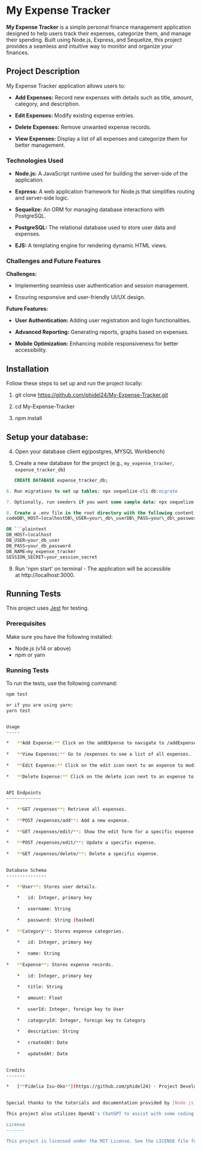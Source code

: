 My Expense Tracker
==================

**My Expense Tracker** is a simple personal finance management application designed to help users track their expenses, categorize them, and manage their spending. Built using Node.js, Express, and Sequelize, this project provides a seamless and intuitive way to monitor and organize your finances.

Project Description
-------------------

My Expense Tracker application allows users to:

*   **Add Expenses:** Record new expenses with details such as title, amount, category, and description.
    
*   **Edit Expenses:** Modify existing expense entries.
    
*   **Delete Expenses:** Remove unwanted expense records.
    
*   **View Expenses:** Display a list of all expenses and categorize them for better management.
    

### Technologies Used

*   **Node.js:** A JavaScript runtime used for building the server-side of the application.
    
*   **Express:** A web application framework for Node.js that simplifies routing and server-side logic.
    
*   **Sequelize:** An ORM for managing database interactions with PostgreSQL.
    
*   **PostgreSQL:** The relational database used to store user data and expenses.
    
*   **EJS:** A templating engine for rendering dynamic HTML views.
    

### Challenges and Future Features

**Challenges:**

*   Implementing seamless user authentication and session management.
    
*   Ensuring responsive and user-friendly UI/UX design.
    

**Future Features:**

*   **User Authentication:** Adding user registration and login functionalities.
    
*   **Advanced Reporting:** Generating reports, graphs based on expenses.
    
*   **Mobile Optimization:** Enhancing mobile responsiveness for better accessibility.
    

Installation
------------

Follow these steps to set up and run the project locally:

1.  git clone https://github.com/phidel24/My-Expense-Tracker.git
    
2.  cd My-Expense-Tracker 
    
3.  npm install
      
## Setup your database: 
4. Open your database client eg(postgres, MYSQL Workbench)

5. Create a new database for the project (e.g., `my_expense_tracker`, `expense_tracker_db`)
```sql
   CREATE DATABASE expense_tracker_db;

6. Run migrations to set up tables: npx sequelize-cli db:migrate

7. Optionally, run seeders if you want some sample data: npx sequelize-cli db:seed:all

8. Create a .env file in the root directory with the following content:
codeDB\_HOST=localhostDB\_USER=your\_db\_userDB\_PASS=your\_db\_passwordDB\_NAME=my\_expense\_trackerSESSION\_SECRET=your\_session\_secret

OR ```plaintext
DB_HOST=localhost
DB_USER=your_db_user
DB_PASS=your_db_password
DB_NAME=my_expense_tracker
SESSION_SECRET=your_session_secret
```
    
9.  Run 'npm start' on terminal - The application will be accessible at http://localhost:3000.
    

## Running Tests

This project uses [Jest](https://jestjs.io/) for testing.

### Prerequisites
Make sure you have the following installed:
- Node.js (v14 or above)
- npm or yarn

### Running Tests

To run the tests, use the following command:

```bash
npm test

or if you are using yarn:
yarn test


Usage
-----

*   **Add Expense:** Click on the addEXpense to navigate to /addExpense and create a new expense entry.
    
*   **View Expenses:** Go to /expenses to see a list of all expenses.
    
*   **Edit Expense:** Click on the edit icon next to an expense to modify its details.
    
*   **Delete Expense:** Click on the delete icon next to an expense to remove it.
    

API Endpoints
-------------

*   **GET /expenses**: Retrieve all expenses.
    
*   **POST /expenses/add**: Add a new expense.
    
*   **GET /expenses/edit/**: Show the edit form for a specific expense.
    
*   **POST /expenses/edit/**: Update a specific expense.
    
*   **GET /expenses/delete/**: Delete a specific expense.
    

Database Schema
---------------

*   **User**: Stores user details.
    
    *   id: Integer, primary key
        
    *   username: String
        
    *   password: String (hashed)
        
*   **Category**: Stores expense categories.
    
    *   id: Integer, primary key
        
    *   name: String
        
*   **Expense**: Stores expense records.
    
    *   id: Integer, primary key
        
    *   title: String
        
    *   amount: Float
        
    *   userId: Integer, foreign key to User
        
    *   categoryId: Integer, foreign key to Category
        
    *   description: String
        
    *   createdAt: Date
        
    *   updatedAt: Date
        

Credits
-------

*   [**Fidelia Isu-Oko**](https://github.com/phidel24) - Project Developer
    

Special thanks to the tutorials and documentation provided by [Node.js](https://nodejs.org/), [Express](https://expressjs.com/), and [Sequelize](https://sequelize.org/).

This project also utilizes OpenAI's ChatGPT to assist with some coding suggestions, organise/editing my documentation.

License
-------

This project is licensed under the MIT License. See the LICENSE file for details.
